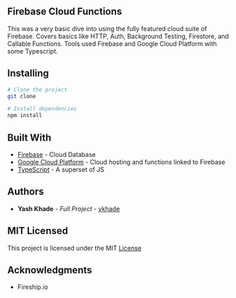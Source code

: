 ## Firebase Cloud Functions
 This was a very basic dive into using the fully featured cloud suite of Firebase. Covers basics like HTTP, Auth, Background Testing, Firestore, and Callable Functions. Tools used Firebase and Google Cloud Platform with some Typescript.


## Installing

```sh
# Clone the project
git clone 

# Install dependencies
npm install
```
## Built With
* [Firebase](https://firebase.google.com/) - Cloud Database
* [Google Cloud Platform](https://cloud.google.com/) - Cloud hosting and functions linked to Firebase
* [TypeScript](https://www.typescriptlang.org/) - A superset of JS  

## Authors

* **Yash Khade** - *Full Project* - [ykhade](https://github.com/ykhade)
## MIT Licensed
This project is licensed under the MIT [License](LICENSE) 
## Acknowledgments
* Fireship.io  


